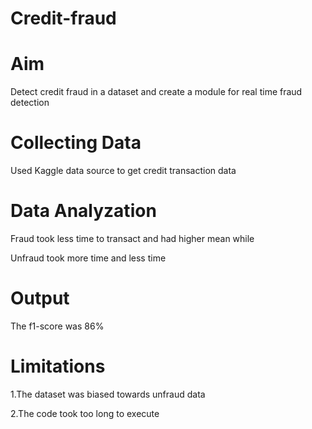 # Credit-fraud
# Aim
Detect credit fraud in a dataset and create a module for real time fraud detection
# Collecting Data
Used Kaggle data source to get credit transaction data
# Data Analyzation
Fraud took less time to transact and had higher mean while

Unfraud took more time and less time
# Output
The f1-score was 86%
# Limitations
1.The dataset was biased towards unfraud data

2.The code took too long to execute
